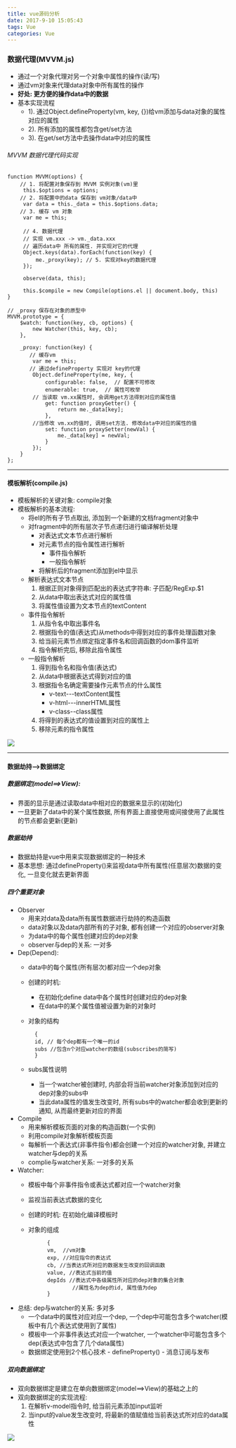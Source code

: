 ```yaml
---
title: vue源码分析
date: 2017-9-10 15:05:43
tags: Vue
categories: Vue
---
```


### 数据代理(MVVM.js)
- 通过一个对象代理对另一个对象中属性的操作(读/写)
- 通过vm对象来代理data对象中所有属性的操作
- **好处: 更方便的操作data中的数据**
- 基本实现流程
  - 1). 通过Object.defineProperty(vm, key, {})给vm添加与data对象的属性对应的属性
  - 2). 所有添加的属性都包含get/set方法
  - 3). 在get/set方法中去操作data中对应的属性

###### MVVM 数据代理代码实现

    function MVVM(options) {
		// 1. 将配置对象保存到 MVVM 实例对象(vm)里
	     this.$options = options; 
		// 2. 将配置中的data 保存到 vm对象/data中
	     var data = this._data = this.$options.data; 
		// 3. 缓存 vm 对象
	     var me = this;  
	
	     // 4. 数据代理
	     // 实现 vm.xxx -> vm._data.xxx
	     // 遍历data中 所有的属性. 并实现对它的代理
	     Object.keys(data).forEach(function(key) {
	         me._proxy(key); // 5. 实现对key的数据代理
	     });
	
	     observe(data, this);
	
	     this.$compile = new Compile(options.el || document.body, this)
    }

	// _proxy 保存在对象的原型中
	MVVM.prototype = {
	    $watch: function(key, cb, options) {
	        new Watcher(this, key, cb);
	    },
	
	    _proxy: function(key) {
	       // 缓存vm
	        var me = this;
	       // 通过defineProperty 实现对 key的代理
	        Object.defineProperty(me, key, {
	            configurable: false,  // 配置不可修改
	            enumerable: true,  // 属性可枚举
			// 当读取 vm.xx属性时, 会调用get方法得到对应的属性值
	            get: function proxyGetter() { 
	                return me._data[key];
	            },
			//当修改 vm.xx的值时, 调用set方法. 修改data中对应的属性的值
	            set: function proxySetter(newVal) { 
	                me._data[key] = newVal;
	            }
	        });
	    }
	};

----------

####  模板解析(compile.js)
- 模板解析的关键对象: compile对象
- 模板解析的基本流程:
	- 将el的所有子节点取出, 添加到一个新建的文档fragment对象中
	- 对fragment中的所有层次子节点递归进行编译解析处理
	    - 对表达式文本节点进行解析
	    - 对元素节点的指令属性进行解析
	      	- 事件指令解析
	      	- 一般指令解析
	  	- 将解析后的fragment添加到el中显示
	- 解析表达式文本节点
	  	1. 根据正则对象得到匹配出的表达式字符串: 子匹配/RegExp.$1
	  	2. 从data中取出表达式对应的属性值
	  	3. 将属性值设置为文本节点的textContent
  	- 事件指令解析
	  	1. 从指令名中取出事件名
	  	2. 根据指令的值(表达式)从methods中得到对应的事件处理函数对象
	  	3. 给当前元素节点绑定指定事件名和回调函数的dom事件监听
	  	4. 指令解析完后, 移除此指令属性
  	- 一般指令解析
	  	1. 得到指令名和指令值(表达式)
	  	2. 从data中根据表达式得到对应的值
	  	3. 根据指令名确定需要操作元素节点的什么属性
		  	- v-text---textContent属性
		  	- v-html---innerHTML属性
		  	- v-class--class属性
	  	4. 将得到的表达式的值设置到对应的属性上
	  	5. 移除元素的指令属性
	  	
![](http://i.imgur.com/Y4mjoBj.png)

----------

#### 数据劫持-->数据绑定
##### 数据绑定(model==>View):
- 界面的显示是通过读取data中相对应的数据来显示的(初始化)
- 一旦更新了data中的某个属性数据, 所有界面上直接使用或间接使用了此属性的节点都会更新(更新)
##### 数据劫持
- 数据劫持是vue中用来实现数据绑定的一种技术
- 基本思想: 通过defineProperty()来监视data中所有属性(任意层次)数据的变化, 一旦变化就去更新界面
##### 四个重要对象 
- Observer
	- 用来对data及data所有属性数据进行劫持的构造函数
	- data对象以及data内部所有的子对象, 都有创建一个对应的observer对象
	- 为data中的每个属性创建对应的dep对象
	- observer与dep的关系: 一对多
- Dep(Depend):
    - data中的每个属性(所有层次)都对应一个dep对象
    - 创建的时机:
        - 在初始化define data中各个属性时创建对应的dep对象
        - 在data中的某个属性值被设置为新的对象时
	- 对象的结构
	

			{
			id, // 每个dep都有一个唯一的id
			subs //包含n个对应watcher的数组(subscribes的简写)
			}

	- subs属性说明
		- 当一个watcher被创建时, 内部会将当前watcher对象添加到对应的dep对象的subs中
		- 当此data属性的值发生改变时, 所有subs中的watcher都会收到更新的通知, 从而最终更新对应的界面
- Compile
	- 用来解析模板页面的对象的构造函数(一个实例)
	- 利用compile对象解析模板页面
	- 每解析一个表达式(非事件指令)都会创建一个对应的watcher对象, 并建立watcher与dep的关系
	- complie与watcher关系: 一对多的关系
- Watcher:
    - 模板中每个非事件指令或表达式都对应一个watcher对象
    - 监视当前表达式数据的变化
    - 创建的时机: 在初始化编译模板时
    - 对象的组成
    
				{
				vm,  //vm对象
				exp, //对应指令的表达式
				cb, //当表达式所对应的数据发生改变的回调函数
				value, //表达式当前的值
 				depIds //表达式中各级属性所对应的dep对象的集合对象
				        //属性名为dep的id, 属性值为dep
				}

- 总结: dep与watcher的关系: 多对多
     - 一个data中的属性对应对应一个dep, 一个dep中可能包含多个watcher(模板中有几个表达式使用到了属性)
     - 模板中一个非事件表达式对应一个watcher, 一个watcher中可能包含多个dep(表达式中包含了几个data属性)
     - 数据绑定使用到2个核心技术
	       - defineProperty()
	       - 消息订阅与发布
##### 双向数据绑定
- 双向数据绑定是建立在单向数据绑定(model==>View)的基础之上的
- 双向数据绑定的实现流程:
    1. 在解析v-model指令时, 给当前元素添加input监听
    2. 当input的value发生改变时, 将最新的值赋值给当前表达式所对应的data属性


![](http://i.imgur.com/tjPAdtT.png)